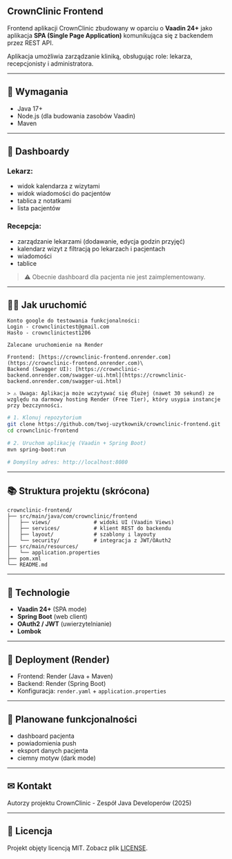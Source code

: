 ## CrownClinic Frontend


Frontend aplikacji CrownClinic zbudowany w oparciu o **Vaadin 24+** jako aplikacja **SPA (Single Page Application)** komunikująca się z backendem przez REST API.

Aplikacja umożliwia zarządzanie kliniką, obsługując role: lekarza, recepcjonisty i administratora.

---

## 📄 Wymagania

- Java 17+
- Node.js (dla budowania zasobów Vaadin)
- Maven

---

## 🏑 Dashboardy

### Lekarz:

- widok kalendarza z wizytami
- widok wiadomości do pacjentów
- tablica z notatkami
- lista pacjentów

### Recepcja:

- zarządzanie lekarzami (dodawanie, edycja godzin przyjęć)
- kalendarz wizyt z filtracją po lekarzach i pacjentach
- wiadomości
- tablice

> ⚠ Obecnie dashboard dla pacjenta nie jest zaimplementowany.

---

## 🏃‍♂️ Jak uruchomić

```
Konto google do testowania funkcjonalności:
Login - crownclinictest@gmail.com
Hasło - crownclinictest1206
```

```
Zalecane uruchomienie na Render

Frontend: [https://crownclinic-frontend.onrender.com](https://crownclinic-frontend.onrender.com)\
Backend (Swagger UI): [https://crownclinic-backend.onrender.com/swagger-ui.html](https://crownclinic-backend.onrender.com/swagger-ui.html)

> ⚠ Uwaga: Aplikacja może wczytywać się dłużej (nawet 30 sekund) ze względu na darmowy hosting Render (Free Tier), który usypia instancje przy bezczynności.
```

```bash
# 1. Klonuj repozytorium
git clone https://github.com/twoj-uzytkownik/crownclinic-frontend.git
cd crownclinic-frontend

# 2. Uruchom aplikację (Vaadin + Spring Boot)
mvn spring-boot:run

# Domyślny adres: http://localhost:8080
```

---

## 📚 Struktura projektu (skrócona)

```
crownclinic-frontend/
├── src/main/java/com/crownclinic/frontend
│   ├── views/              # widoki UI (Vaadin Views)
│   ├── services/           # klient REST do backendu
│   ├── layout/             # szablony i layouty
│   └── security/           # integracja z JWT/OAuth2
├── src/main/resources/
│   └── application.properties
├── pom.xml
└── README.md
```

---

## 🚸 Technologie

- **Vaadin 24+** (SPA mode)
- **Spring Boot** (web client)
- **OAuth2 / JWT** (uwierzytelnianie)
- **Lombok**

---

## 💪 Deployment (Render)

- Frontend: Render (Java + Maven)
- Backend: Render (Spring Boot)
- Konfiguracja: `render.yaml` + `application.properties`

---

## 🔄 Planowane funkcjonalności

- dashboard pacjenta
- powiadomienia push
- eksport danych pacjenta
- ciemny motyw (dark mode)

---

## ✉ Kontakt

Autorzy projektu CrownClinic - Zespół Java Developerów (2025)

---

## 📅 Licencja

Projekt objęty licencją MIT. Zobacz plik [LICENSE](LICENSE).
